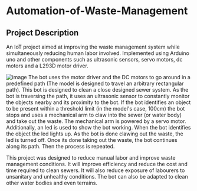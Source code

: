 # Automation-of-Waste-Management

## Project Description
An IoT project aimed at improving the waste management system while simultaneously reducing human labor involved. Implemented using Arduino uno and other components such as ultrasonic sensors, servo motors, dc motors and a L293D motor driver.   

![image](https://user-images.githubusercontent.com/66276711/139736829-630f7808-6fab-48a6-8dca-bbbdc38b615f.png)
The bot uses the motor driver and the DC motors to go around in a predefined path (The model is designed to travel an arbitrary rectangular path). This bot is designed to clean a close designed sewer system. As the bot is traversing the path, it uses an ultrasonic sensor to constantly monitor the objects nearby and its proximity to the bot. If the bot identifies an object to be present within a threshold limit (in the model's case, 100cm) the bot stops and uses a mechanical arm to claw into the sewer (or water body) and take out the waste. The mechanical arm is powered by a servo motor. Additionally, an led is used to show the bot working. When the bot identifies the object the led lights up. As the bot is done clawing out the waste, the led is turned off. Once its done taking out the waste, the bot continues along its path. Then the process is repeated.   
  
    
This project was designed to reduce manual labor and improve waste management conditions. It will improve efficiency and reduce the cost and time required to clean sewers. It will also reduce exposure of labourers to unsanitary and unhealthy conditions. The bot can also be adapted to clean other water bodies and even terrains.
